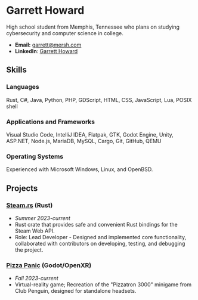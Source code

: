 # Garrett Howard

High school student from Memphis, Tennessee who plans on studying cybersecurity and computer science in college.

* **Email:** [garrett@mersh.com](mailto:garrett@mersh.com)
* **LinkedIn**: [Garrett Howard](https://www.linkedin.com/in/garhow/)

## Skills

### Languages
Rust, C#, Java, Python, PHP, GDScript, HTML, CSS, JavaScript, Lua, POSIX shell

### Applications and Frameworks
Visual Studio Code, IntelliJ IDEA, Flatpak, GTK, Godot Engine, Unity, ASP.NET, Node.js, MariaDB, MySQL, Cargo, Git, GitHub, QEMU

### Operating Systems
Experienced with Microsoft Windows, Linux, and OpenBSD.

## Projects

### [Steam.rs](https://github.com/garhow/steam-rs) (Rust)
* *Summer 2023-current*
* Rust crate that provides safe and convenient Rust bindings for the Steam Web API.
* Role: Lead Developer - Designed and implemented core functionality, collaborated with contributors on developing, testing, and debugging the project.

### [Pizza Panic](https://github.com/garhow/pizza-panic) (Godot/OpenXR)
* *Fall 2023-current*
* Virtual-reality game; Recreation of the "Pizzatron 3000" minigame from Club Penguin, designed for standalone headsets.
